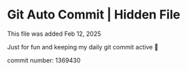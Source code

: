 # Git Auto Commit | Hidden File

This file was added Feb 12, 2025

Just for fun and keeping my daily git commit active 🤪

commit number: 1369430
